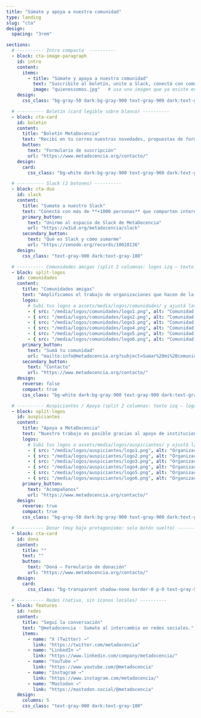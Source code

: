 ```yaml
---
title: "Súmate y apoya a nuestra comunidad"
type: landing
slug: "cta"
design:
  spacing: "3rem"

sections:
  # ---------- Intro compacta  ----------
  - block: cta-image-paragraph
    id: intro
    content:
      items:
        - title: "Súmate y apoya a nuestra comunidad"
          text: "Suscribite al boletín, unite a Slack, conectá con comunidades amigas y apoyá a MetaDocencia. Crecemos la ciencia en red, con recursos abiertos y formación gratuita."
          image: "quienessomos.jpg"   # usa una imagen que ya existe en assets/media/
    design:
      css_class: "bg-gray-50 dark:bg-gray-900 text-gray-900 dark:text-gray-100"

  # ---------- Boletín (card legible sobre blanco) ----------
  - block: cta-card
    id: boletin
    content:
      title: "Boletín MetaDocencia"
      text: "Recibí en tu correo nuestras novedades, propuestas de formación, oportunidades y eventos de interés. **[Ver ediciones anteriores](https://www.metadocencia.org/boletines/)**"
      button:
        text: "Formulario de suscripción"
        url: "https://www.metadocencia.org/contacto/"
    design:
      card:
        css_class: "bg-white dark:bg-gray-900 text-gray-900 dark:text-gray-100 shadow-sm"

  # ---------- Slack (2 botones) ----------
  - block: cta-duo
    id: slack
    content:
      title: "Sumate a nuestro Slack"
      text: "Conectá con más de **+1000 personas** que comparten interés por la educación, la ciencia abierta y la colaboración."
      primary_button:
        text: "Unirme al espacio de Slack de MetaDocencia"
        url: "https://w3id.org/metadocencia/slack"
      secondary_button:
        text: "Qué es Slack y cómo sumarme"
        url: "https://zenodo.org/records/10028136"
    design:
      css_class: "text-gray-900 dark:text-gray-100"

  # ---------- Comunidades amigas (split 2 columnas: logos izq — texto der) ----------
  - block: split-logos
    id: comunidades
    content:
      title: "Comunidades amigas"
      text: "Amplificamos el trabajo de organizaciones que hacen de la ciencia abierta un esfuerzo global, colectivo y comunitario."
      logos:
        # Subí tus logos a assets/media/logos/comunidades/ y ajustá las rutas:
        - { src: "/media/logos/comunidades/logo1.png", alt: "Comunidad 1", url: "#" }
        - { src: "/media/logos/comunidades/logo2.png", alt: "Comunidad 2", url: "#" }
        - { src: "/media/logos/comunidades/logo3.png", alt: "Comunidad 3", url: "#" }
        - { src: "/media/logos/comunidades/logo4.png", alt: "Comunidad 4", url: "#" }
        - { src: "/media/logos/comunidades/logo5.png", alt: "Comunidad 5", url: "#" }
        - { src: "/media/logos/comunidades/logo6.png", alt: "Comunidad 6", url: "#" }
      primary_button:
        text: "Sumá tu comunidad"
        url: "mailto:info@metadocencia.org?subject=Sumar%20mi%20comunidad"
      secondary_button:
        text: "Contacto"
        url: "https://www.metadocencia.org/contacto/"
    design:
      reverse: false
      compact: true
      css_class: "bg-white dark:bg-gray-900 text-gray-900 dark:text-gray-100"

  # ---------- Auspiciantes / Apoya (split 2 columnas: texto izq — logos der) ----------
  - block: split-logos
    id: auspiciantes
    content:
      title: "Apoya a MetaDocencia"
      text: "Nuestro trabajo es posible gracias al apoyo de instituciones y organizaciones que comparten nuestra misión."
      logos:
        # Subí tus logos a assets/media/logos/auspiciantes/ y ajustá las rutas:
        - { src: "/media/logos/auspiciantes/logo1.png", alt: "Organización 1", url: "#" }
        - { src: "/media/logos/auspiciantes/logo2.png", alt: "Organización 2", url: "#" }
        - { src: "/media/logos/auspiciantes/logo3.png", alt: "Organización 3", url: "#" }
        - { src: "/media/logos/auspiciantes/logo4.png", alt: "Organización 4", url: "#" }
        - { src: "/media/logos/auspiciantes/logo5.png", alt: "Organización 5", url: "#" }
        - { src: "/media/logos/auspiciantes/logo6.png", alt: "Organización 6", url: "#" }
      primary_button:
        text: "Acompañanos"
        url: "https://www.metadocencia.org/contacto/"
    design:
      reverse: true
      compact: true
      css_class: "bg-gray-50 dark:bg-gray-900 text-gray-900 dark:text-gray-100"

  # ---------- Donar (muy bajo protagonismo: solo botón suelto) ----------
  - block: cta-card
    id: dona
    content:
      title: ""
      text: ""
      button:
        text: "Doná — Formulario de donación"
        url: "https://www.metadocencia.org/contacto/"
    design:
      card:
        css_class: "bg-transparent shadow-none border-0 p-0 text-gray-900 dark:text-gray-100"

  # ---------- Redes (nativo, sin íconos locales) ----------
  - block: features
    id: redes
    content:
      title: "Seguí la conversación"
      text: "@metadocencia · Sumate al intercambio en redes sociales."
      items:
        - name: "X (Twitter) →"
          link: "https://twitter.com/metadocencia"
        - name: "LinkedIn →"
          link: "https://www.linkedin.com/company/metadocencia/"
        - name: "YouTube →"
          link: "https://www.youtube.com/@metadocencia"
        - name: "Instagram →"
          link: "https://www.instagram.com/metadocencia/"
        - name: "Mastodon →"
          link: "https://mastodon.social/@metadocencia"
    design:
      columns: 5
      css_class: "text-gray-900 dark:text-gray-100"
---
```

